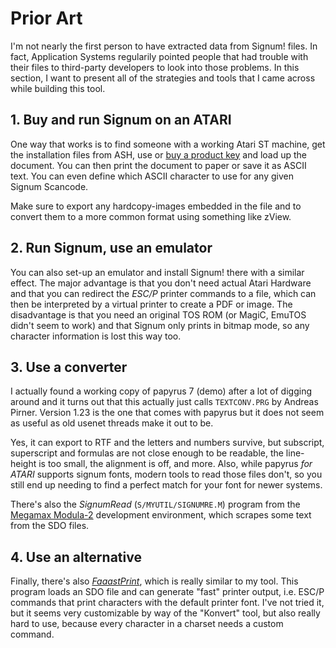 # Prior Art

I'm not nearly the first person to have extracted data from Signum! files. In
fact, Application Systems regularily pointed people that had trouble with their
files to third-party developers to look into those problems. In this section,
I want to present all of the strategies and tools that I came across while
building this tool.

## 1. Buy and run Signum on an ATARI

One way that works is to find someone with a working Atari ST machine,
get the installation files from ASH, use or [buy a product key][Signum!] and load
up the document. You can then print the document to paper or save it as ASCII text.
You can even define which ASCII character to use for any given Signum Scancode.

Make sure to export any hardcopy-images embedded in the file and to convert them
to a more common format using something like zView.

## 2. Run Signum, use an emulator

You can also set-up an emulator and install Signum! there with a similar effect.
The major advantage is that you don't need actual Atari Hardware and that you
can redirect the *ESC/P* printer commands to a file, which can then be
interpreted by a virtual printer to create a PDF or image. The disadvantage
is that you need an original TOS ROM (or MagiC, EmuTOS didn't seem to work) and
that Signum only prints in bitmap mode, so any character information is lost
this way too.

## 3. Use a converter

I actually found a working copy of papyrus 7 (demo) after a lot of digging around
and it turns out that this actually just calls `TEXTCONV.PRG` by Andreas Pirner.
Version 1.23 is the one that comes with papyrus but it does not seem as useful
as old usenet threads make it out to be.

Yes, it can export to RTF and the letters and numbers survive, but  subscript,
superscript and formulas are not close enough to be readable, the line-height is
too small, the alignment is off, and more. Also, while papyrus *for ATARI*
supports signum fonts, modern tools to read those files don't, so you still end
up needing to find a perfect match for your font for newer systems.

There's also the *SignumRead* (`S/MYUTIL/SIGNUMRE.M`) program from the
[Megamax Modula-2][MM2] development environment, which scrapes some text
from the SDO files.

## 4. Use an alternative

Finally, there's also [*FaaastPrint*][FPRINT], which is really similar to my tool.
This program loads an SDO file and can generate "fast" printer output, i.e.
ESC/P commands that print characters with the default printer font. I've not
tried it, but it seems very customizable by way of the "Konvert" tool, but also
really hard to use, because every character in a charset needs a custom command.

[Signum!]: https://www.ashshop.biz/diverses/atari/textverarbeitung/874/signum-2-download
[MM2]: http://www.tempel.org/files-d.html#MM2
[FPRINT]: https://www.planetemu.net/rom/atari-st-applications-st/faaast-print-for-signum-files-19xx-ingo-sprick-de-2
